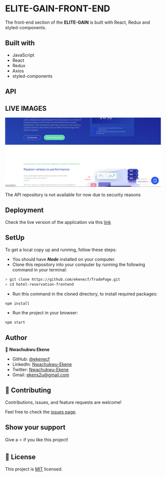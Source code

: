 # ELITE-GAIN-FRONT-END

The front-end section of the **ELITE-GAIN** is built with React, Redux and styled-components.

## Built with

- JavaScript
- React
- Redux
- Axios
- styled-components

## API

## LIVE IMAGES

<img src="public/snip.png"/>

The API repository is not available for now due to security reasons

## Deployment

Check the live version of the application via this [link]()

## SetUp

To get a local copy up and running, follow these steps:

- You should have **_Node_** installed on your computer.
- Clone this repository into your computer by running the following command in your terminal:

```bash
> git clone https://github.com/ekenecf/TradePage.git
> cd hotel-reservation-frontend
```

- Run this command in the cloned directory, to install required packages:

```
npm install
```

- Run the project in your browser:

```
npm start
```

## Author

👤 **Nwachukwu Ekene**

- GitHub: [@ekenecf](https://github.com/ekenecf)
- LinkedIn: [Nwachukwu-Ekene](https://www.linkedin.com/in/nwachukwuekene/)
- Twitter: [Nwachukwu-Ekene](https://www.twitter.com/ekene070)
- Gmail: [ekens2u@gmail.com](mailto:ekens2u@gmail.com)

## 🤝 Contributing

Contributions, issues, and feature requests are welcome!

Feel free to check the [issues page](https://github.com/ekenecf/TradePage/issues).

## Show your support

Give a ⭐️ if you like this project!

## 📝 License

This project is [MIT](./MIT.md) licensed.
